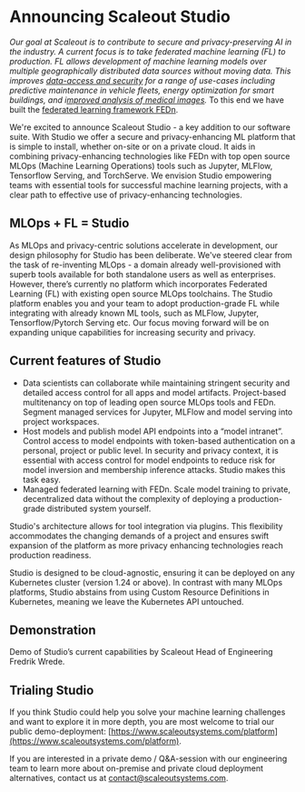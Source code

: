 ﻿# Announcing Scaleout Studio

_Our goal at Scaleout is to contribute to secure and privacy-preserving AI in the industry. A current focus is to take federated machine learning (FL) to production. FL allows development of machine learning models over multiple geographically distributed data sources without moving data. This improves_ [_data-access and security_](https://www.scaleoutsystems.com/post/the-copy-problem-in-machine-learning) _for a range of use-cases including predictive maintenance in vehicle fleets, energy optimization for smart buildings, and i_[_mproved analysis of medical images_](https://www.scaleoutsystems.com/post/improving-the-clinical-workflow-with-federated-learning)_._ To this end we have built the [federated learning framework FEDn](https://www.scaleoutsystems.com/post/our-approach-to-scalable-federated-learning).

We're excited to announce Scaleout Studio -  a key addition to our software suite. With Studio we offer a secure and privacy-enhancing ML platform that is simple to install, whether on-site or on a private cloud. It aids in combining privacy-enhancing technologies like FEDn with top open source MLOps (Machine Learning Operations) tools such as Jupyter, MLFlow, Tensorflow Serving, and TorchServe. We envision Studio empowering teams with essential tools for successful machine learning projects, with a clear path to effective use of privacy-enhancing technologies.

MLOps + FL = Studio
-------------------

As MLOps and privacy-centric solutions accelerate in development, our design philosophy for Studio has been deliberate. We've steered clear from the task of re-inventing MLOps - a domain already well-provisioned with superb tools available for both standalone users as well as enterprises. However, there’s currently no platform which incorporates Federated Learning (FL) with existing open source MLOps toolchains. The Studio platform enables you and your team to adopt production-grade FL while integrating with already known ML tools, such as MLFlow, Jupyter, Tensorflow/Pytorch Serving etc. Our focus moving forward will be on expanding unique capabilities for increasing security and privacy.

Current features of Studio
--------------------------

*   Data scientists can collaborate while maintaining stringent security and detailed access control for all apps and model artifacts. Project-based multitenancy on top of leading open source MLOps tools and FEDn. Segment managed services for Jupyter, MLFlow and model serving into project workspaces.
*   Host models and publish model API endpoints into a “model intranet”. Control access to model endpoints with token-based authentication on a personal, project or public level. In security and privacy context, it is essential with access control for model endpoints to reduce risk for model inversion and membership inference attacks. Studio makes this task easy.
*   Managed federated learning with FEDn. Scale model training to private, decentralized data without the complexity of deploying a production-grade distributed system yourself.

Studio's architecture allows for tool integration via plugins. This flexibility accommodates the changing demands of a project and ensures swift expansion of the platform as more privacy enhancing technologies reach production readiness.

Studio is designed to be cloud-agnostic, ensuring it can be deployed on any Kubernetes cluster (version 1.24 or above). In contrast with many MLOps platforms, Studio abstains from using Custom Resource Definitions in Kubernetes, meaning we leave the Kubernetes API untouched.

Demonstration
-------------

Demo of Studio’s current capabilities by Scaleout Head of Engineering Fredrik Wrede.

Trialing Studio
---------------

If you think Studio could help you solve your machine learning challenges and want to explore it in more depth, you are most welcome to trial our public demo-deployment: [https://www.scaleoutsystems.com/platform](https://www.scaleoutsystems.com/platform).

If you are interested in a private demo / Q&A-session with our engineering team to learn more about on-premise and private cloud deployment alternatives, contact us at [contact@scaleoutsystems.com](mailto:ebba@scaleoutsystems.com).
